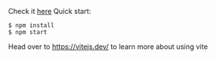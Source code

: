 Check it <a href="https://polite-babka-bf5438.netlify.app/">here<a>
Quick start:

```
$ npm install
$ npm start
````

Head over to https://vitejs.dev/ to learn more about using vite
